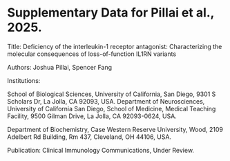 # Supplementary Data for Pillai et al., 2025.

Title: Deficiency of the interleukin-1 receptor antagonist: Characterizing the molecular consequences of loss-of-function IL1RN variants

Authors: Joshua Pillai, Spencer Fang

Institutions:

School of Biological Sciences, University of California, San Diego, 9301 S Scholars Dr, La Jolla, CA 92093, USA.
Department of Neurosciences, University of California San Diego, School of Medicine, Medical Teaching Facility, 9500 Gilman Drive, La Jolla, CA 92093-0624, USA.

Department of Biochemistry, Case Western Reserve University, Wood, 2109 Adelbert Rd Building, Rm 437, Cleveland, OH 44106, USA.

Publication: Clinical Immunology Communications, Under Review.
